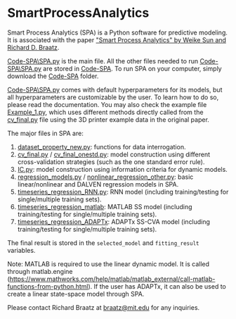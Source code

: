 # SmartProcessAnalytics

Smart Process Analytics (SPA) is a Python software for predictive modeling. It is associated with the paper ["Smart Process Analytics" by Weike Sun and Richard D. Braatz](https://doi.org/10.1016/j.compchemeng.2020.107134).

[Code-SPA\SPA.py](SPA.py) is the main file. All the other files needed to run [Code-SPA\SPA.py](SPA.py) are stored in [Code-SPA](Code-SPA). To run SPA on your computer, simply download the [Code-SPA](Code-SPA) folder.

[Code-SPA\SPA.py](SPA.py) comes with default hyperparameters for its models, but all hyperparameters are customizable by the user. To learn how to do so, please read the documentation. You may also check the example file [Example\_1.py](Example/Example_1.py), which uses different methods directly called from the [cv\_final.py](Code-SPA/cv_final.py) file using the 3D printer example data in the original paper.

The major files in SPA are:
1. [dataset\_property\_new.py](Code-SPA/dataset_property_new.py): functions for data interrogation.
2. [cv\_final.py](Code-SPA/cv_final.py) / [cv\_final\_onestd.py](Code-SPA/cv_final_onestd.py): model construction using different cross-validation strategies (such as the one standard error rule).
3. [IC.py](Code-SPA/IC.py): model construction using information criteria for dynamic models.
4. [regression\_models.py](Code-SPA/regression_models.py) / [nonlinear\_regression\_other.py](Code-SPA/nonlinear_regression_other.py): basic linear/nonlinear and DALVEN regression models in SPA.
5. [timeseries\_regression\_RNN.py](Code-SPA/timeseries_regression_RNN.py): RNN model (including training/testing for single/multiple training sets).
6. [timeseries\_regression\_matlab](Code-SPA/timeseries_regression_matlab.py): MATLAB SS model (including training/testing for single/multiple training sets).
7. [timeseries\_regression\_ADAPTx](Code-SPA/timeseries_regression_Adaptx.py): ADAPTx SS-CVA model (including training/testing for single/multiple training sets).

The final result is stored in the `selected_model` and `fitting_result` variables.

Note: MATLAB is required to use the linear dynamic model. It is called through matlab.engine (https://www.mathworks.com/help/matlab/matlab_external/call-matlab-functions-from-python.html). If the user has ADAPTx, it can also be used to create a linear state-space model through SPA.

Please contact Richard Braatz at braatz@mit.edu for any inquiries.

